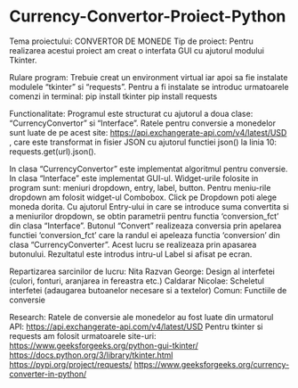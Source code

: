 # Currency-Convertor-Proiect-Python
Tema proiectului:
CONVERTOR DE MONEDE
Tip de proiect:
Pentru realizarea acestui proiect am creat o interfata GUI cu ajutorul modului Tkinter.

Rulare program:
Trebuie creat un environment virtual iar apoi sa fie instalate modulele “tkinter” si “requests”. 
Pentru a fi instalate se introduc urmatoarele comenzi in terminal:   pip install tkinter  pip install requests

Functionalitate:
Programul este structurat cu ajutorul a doua clase: “CurrencyConvertor” si “Interface”.
Ratele pentru conversie a monedelor sunt luate de pe acest site: https://api.exchangerate-api.com/v4/latest/USD , care este transformat in fisier JSON cu ajutorul functiei json() la linia 10: requests.get(url).json(). 

In clasa “CurrencyConvertor” este implementat algoritmul pentru conversie. In clasa “Interface” este implementat GUI-ul.
Widget-urile folosite in program sunt: meniuri dropdown, entry, label, button.
Pentru meniu-rile dropdown am folosit widget-ul Combobox. Click pe Dropdown poti alege moneda dorita.
Cu ajutorul Entry-ului in care se introduce suma convertita si a meniurilor dropdown, se obtin parametrii pentru functia ‘conversion_fct’ din clasa “Interface”.
Butonul “Convert” realizeaza conversia prin apelarea functiei ‘conversion_fct’ care la randul ei apeleaza functia ‘conversion’ din clasa “CurrencyConverter”. Acest lucru se realizeaza prin apasarea butonului. Rezultatul este introdus intru-ul Label si afisat pe ecran.

Repartizarea sarcinilor de lucru:
Nita Razvan George: Design al interfetei (culori, fonturi, aranjarea in fereastra etc.)
Caldarar Nicolae: Scheletul interfetei (adaugarea butoanelor necesare si a textelor)
Comun: Functiile de conversie

Research:
Ratele de conversie ale monedelor au fost luate din urmatorul API: https://api.exchangerate-api.com/v4/latest/USD
Pentru tkinter si requests am folosit urmatoarele site-uri:
https://www.geeksforgeeks.org/python-gui-tkinter/
https://docs.python.org/3/library/tkinter.html
https://pypi.org/project/requests/
https://www.geeksforgeeks.org/currency-converter-in-python/
